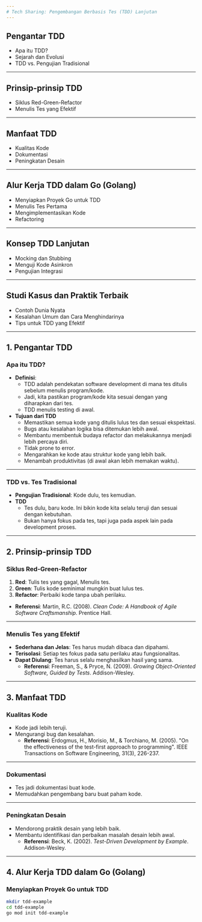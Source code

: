 ```yaml
---
# Tech Sharing: Pengembangan Berbasis Tes (TDD) Lanjutan
---
```


## Pengantar TDD
- Apa itu TDD?
- Sejarah dan Evolusi
- TDD vs. Pengujian Tradisional

---

## Prinsip-prinsip TDD
- Siklus Red-Green-Refactor
- Menulis Tes yang Efektif

---

## Manfaat TDD
- Kualitas Kode
- Dokumentasi
- Peningkatan Desain

---

## Alur Kerja TDD dalam Go (Golang)
- Menyiapkan Proyek Go untuk TDD
- Menulis Tes Pertama
- Mengimplementasikan Kode
- Refactoring

---

## Konsep TDD Lanjutan
- Mocking dan Stubbing
- Menguji Kode Asinkron
- Pengujian Integrasi

---

## Studi Kasus dan Praktik Terbaik
- Contoh Dunia Nyata
- Kesalahan Umum dan Cara Menghindarinya
- Tips untuk TDD yang Efektif

---

## 1. Pengantar TDD

### Apa itu TDD?
- **Definisi**: 
    - TDD adalah pendekatan software development di mana tes ditulis sebelum menulis program/kode.
    - Jadi, kita pastikan program/kode kita sesuai dengan yang diharapkan dari tes.
    - TDD menulis testing di awal.
- **Tujuan dari TDD**
    - Memastikan semua kode yang ditulis lulus tes dan sesuai ekspektasi.
    - Bugs atau kesalahan logika bisa ditemukan lebih awal.
    - Membantu membentuk budaya refactor dan melakukannya menjadi lebih percaya diri.
    - Tidak prone to error.
    - Mengarahkan ke kode atau struktur kode yang lebih baik.
    - Menambah produktivitas (di awal akan lebih memakan waktu).

---

### TDD vs. Tes Tradisional
- **Pengujian Tradisional**: Kode dulu, tes kemudian.
- **TDD**
    - Tes dulu, baru kode. Ini bikin kode kita selalu teruji dan sesuai dengan kebutuhan.
    - Bukan hanya fokus pada tes, tapi juga pada aspek lain pada development proses.

---

## 2. Prinsip-prinsip TDD

### Siklus Red-Green-Refactor
1. **Red**: Tulis tes yang gagal, Menulis tes.
2. **Green**: Tulis kode seminimal mungkin buat lulus tes.
3. **Refactor**: Perbaiki kode tanpa ubah perilaku.
  - **Referensi**: Martin, R.C. (2008). *Clean Code: A Handbook of Agile Software Craftsmanship*. Prentice Hall.

---

### Menulis Tes yang Efektif
- **Sederhana dan Jelas**: Tes harus mudah dibaca dan dipahami.
- **Terisolasi**: Setiap tes fokus pada satu perilaku atau fungsionalitas.
- **Dapat Diulang**: Tes harus selalu menghasilkan hasil yang sama.
  - **Referensi**: Freeman, S., & Pryce, N. (2009). *Growing Object-Oriented Software, Guided by Tests*. Addison-Wesley.

---

## 3. Manfaat TDD

### Kualitas Kode
- Kode jadi lebih teruji.
- Mengurangi bug dan kesalahan.
  - **Referensi**: Erdogmus, H., Morisio, M., & Torchiano, M. (2005). "On the effectiveness of the test-first approach to programming". IEEE Transactions on Software Engineering, 31(3), 226-237.

---

### Dokumentasi
- Tes jadi dokumentasi buat kode.
- Memudahkan pengembang baru buat paham kode.

---

### Peningkatan Desain
- Mendorong praktik desain yang lebih baik.
- Membantu identifikasi dan perbaikan masalah desain lebih awal.
  - **Referensi**: Beck, K. (2002). *Test-Driven Development by Example*. Addison-Wesley.

---

## 4. Alur Kerja TDD dalam Go (Golang)

### Menyiapkan Proyek Go untuk TDD
```bash
mkdir tdd-example
cd tdd-example
go mod init tdd-example
```